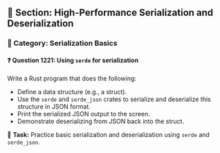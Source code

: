 ## 📘 Section: High-Performance Serialization and Deserialization
### 🔹 Category: Serialization Basics
#### ❓ Question 1221: Using `serde` for serialization

Write a Rust program that does the following:

- Define a data structure (e.g., a struct).
- Use the `serde` and `serde_json` crates to serialize and deserialize this structure in JSON format.
- Print the serialized JSON output to the screen.
- Demonstrate deserializing from JSON back into the struct.

🔧 **Task:** Practice basic serialization and deserialization using `serde` and `serde_json`.
